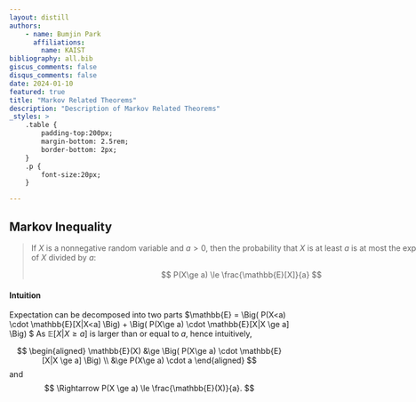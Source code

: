```yaml
---
layout: distill
authors: 
    - name: Bumjin Park
      affiliations:
        name: KAIST
bibliography: all.bib
giscus_comments: false
disqus_comments: false
date: 2024-01-10
featured: true
title: "Markov Related Theorems"
description: "Description of Markov Related Theorems"
_styles: >
    .table {
        padding-top:200px;
        margin-bottom: 2.5rem;
        border-bottom: 2px;
    }
    .p {
        font-size:20px;
    }

---
```


<style>
blockquote {
    width: 150%; 
}
</style>


## Markov Inequality 

<blockquote>

If $X$ is a nonnegative random variable and $a>0$, then the probability that $X$ is at least $a$ is at most the expectation of $X$ divided by $a$:

$$
P(X\ge a) \le \frac{\mathbb{E}[X]}{a}
$$
</blockquote>

#### Intuition 

Expectation can be decomposed into two parts 
$\mathbb{E} = \Big( P(X<a) \cdot \mathbb{E}[X|X<a] \Big) + \Big( P(X\ge a) \cdot \mathbb{E}[X|X \ge a] \Big) $ 
As $\mathbb{E}[X|X \ge a]$ is larger than or equal to $a$, hence intuitively, 

$$
\begin{aligned}
\mathbb{E}(X) 
&\ge \Big( P(X\ge a) \cdot \mathbb{E}[X|X \ge a] \Big) \\ 
&\ge  P(X\ge a) \cdot a 
\end{aligned}
$$
and 
$$
\Rightarrow P(X \ge a) \le \frac{\mathbb{E}(X)}{a}.
$$
